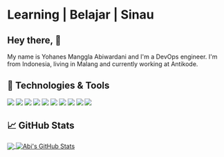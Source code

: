 # Learning | Belajar | Sinau

## Hey there, :wave:
My name is Yohanes Manggla Abiwardani and I'm a DevOps engineer. I'm from Indonesia, living in Malang and currently working at Antikode.

## 🔧 Technologies & Tools
![](https://img.shields.io/badge/OS-Linux-informational?style=flat&logo=linux&logoColor=white&color=00FFFF)
![](https://img.shields.io/badge/Code-JavaScript-informational?style=flat&logo=javascript&logoColor=white&color=00FFFF)
![](https://img.shields.io/badge/Code-Golang-informational?style=flat&logo=go&logoColor=white&color=00FFFF)
![](https://img.shields.io/badge/Shell-Bash-informational?style=flat&logo=gnu-bash&logoColor=white&color=00FFFF)
![](https://img.shields.io/badge/Tools-PostgreSQL-informational?style=flat&logo=postgresql&logoColor=white&color=00FFFF)
![](https://img.shields.io/badge/Tools-MySQL-informational?style=flat&logo=mysql&logoColor=white&color=00FFFF)
![](https://img.shields.io/badge/Tools-Docker-informational?style=flat&logo=docker&logoColor=white&color=00FFFF)
![](https://img.shields.io/badge/Tools-Kubernetes-informational?style=flat&logo=kubernetes&logoColor=white&color=00FFFF)
![](https://img.shields.io/badge/Cloud-Digital_Ocean-informational?style=flat&logo=digitalocean&logoColor=white&color=00FFFF)
![](https://img.shields.io/badge/Cloud-Amazon_Web_Service-informational?style=flat&logo=amazonaws&logoColor=white&color=00FFFF)

## &#x1f4c8; GitHub Stats

<a href="https://github.com/abiwardanii/abiwardanii">
  <img align="center" src="https://github-readme-stats.vercel.app/api/top-langs/?username=abiwardanii&hide=php,html,title_color=ffffff&text_color=c9cacc&icon_color=2bbc8a&bg_color=1d1f21" />
</a>
<a href="https://github.com/abiwardanii/abiwardanii">
  <img align="center" src="https://github-readme-stats.vercel.app/api?username=abiwardanii&show_icons=true&line_height=27&count_private=true&title_color=ffffff&text_color=c9cacc&icon_color=00FFFF&bg_color=1d1f21" alt="Abi's GitHub Stats" />
</a>
